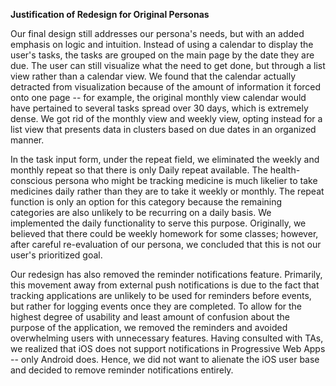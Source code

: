 **Justification of Redesign for Original Personas**

Our final design still addresses our persona's needs, but with an added emphasis on logic and intuition. Instead of using a calendar to display the user's tasks, the tasks are grouped on the main page by the date they are due. The user can still visualize what the need to get done, but through a list view rather than a calendar view. We found that the calendar actually detracted from visualization because of the amount of information it forced onto one page -- for example, the original monthly view calendar would have pertained to several tasks spread over 30 days, which is extremely dense. We got rid of the monthly view and weekly view, opting instead for a list view that presents data in clusters based on due dates in an organized manner.

In the task input form, under the repeat field, we eliminated the weekly and monthly repeat so that there is only Daily repeat available. The health-conscious persona who might be tracking medicine is much likelier to take medicines daily rather than they are to take it weekly or monthly. The repeat function is only an option for this category because the remaining categories are also unlikely to be recurring on a daily basis. We implemented the daily functionality to serve this purpose. Originally, we believed that there could be weekly homework for some classes; however, after careful re-evaluation of our persona, we concluded that this is not our user's prioritized goal. 

Our redesign has also removed the reminder notifications feature. Primarily, this movement away from external push notifications is due to the fact that tracking applications are unlikely to be used for reminders before events, but rather for logging events once they are completed. To allow for the highest degree of usability and least amount of confusion about the purpose of the application, we removed the reminders and avoided overwhelming users with unnecessary features. Having consulted with TAs, we realized that iOS does not support notifications in Progressive Web Apps -- only Android does. Hence, we did not want to alienate the iOS user base and decided to remove reminder notifications entirely. 
